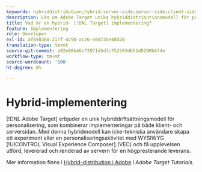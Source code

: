 ```yaml
---
keywords: hybriddistribution;hybrid;server-side;server-side;client-side;client-side;client side;client side;hybrid implementation
description: Läs om Adobe Target unika hybriddistributionsmodell för personalisering, blandning av implementeringar på klient- och serversidan.
title: Vad är en hybrid- [!DNL Target] implementering?
feature: Implementering
role: Developer
exl-id: af898360-217f-4c90-ac26-e80735e4dd20
translation-type: tm+mt
source-git-commit: a92e88b46c72971d5d3c752593d651d8290b674e
workflow-type: tm+mt
source-wordcount: '100'
ht-degree: 0%

---
```


# Hybrid-implementering

[!DNL Adobe Target] erbjuder en unik hybriddriftsättningsmodell för personalisering, som kombinerar implementeringar på både klient- och serversidan. Med denna hybridmodell kan icke-tekniska användare skapa ett experiment eller en personaliseringsaktivitet med WYSIWYG [!UICONTROL Visual Experience Composer] (VEC) och få upplevelsen utförd, levererad och renderad av servern för en högpresterande leverans.

Mer information finns i [Hybrid-distribution i Adobe](https://experienceleague.adobe.com/docs/target-learn/tutorials/implementation/hybrid-deployment.html) i *Adobe Target Tutorials*.
